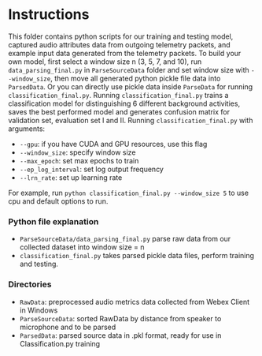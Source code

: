 # Instructions

This folder contains python scripts for our training and testing model, captured audio attributes data from outgoing telemetry packets, and example input data generated from the telemetry packets. 
To build your own model, first select a window size n (3, 5, 7, and 10), run `data_parsing_final.py` in `ParseSourceData` folder and set window size with `--window_size`, then move all generated python pickle file data into `ParsedData`. Or you can directly use pickle data inside `ParseData` for running `classification_final.py`. 
Running `classification_final.py` trains a classification model for distinguishing 6 different background activities, saves the best performed model and generates confusion matrix for validation set, evaluation set I and II.
Running `classification_final.py` with arguments:
- `--gpu`: if you have CUDA and GPU resources, use this flag
- `--window_size`: specify window size
- `--max_epoch`: set max epochs to train
- `--ep_log_interval`: set log output frequency
- `--lrn_rate`: set up learning rate

For example, run `python classification_final.py --window_size 5` to use cpu and default options to run. 

### Python file explanation

- `ParseSourceData/data_parsing_final.py` parse raw data from our collected dataset into window size = n
- `classification_final.py` takes parsed pickle data files, perform training and testing.


### Directories

- `RawData`: preprocessed audio metrics data collected from Webex Client in Windows
- `ParseSourceData`: sorted RawData by distance from speaker to microphone and to be parsed
- `ParsedData`: parsed source data in .pkl format, ready for use in Classification.py training

